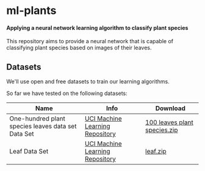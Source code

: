 # ml-plants

#### Applying a neural network learning algorithm to classify plant species

This repository aims to provide a neural network that is capable of classifying
plant species based on images of their leaves.

## Datasets

We'll use open and free datasets to train our learning algorithms.

So far we have tested on the following datasets:

| Name | Info | Download |
| --- | --- | --- |
| One-hundred plant species leaves data set Data Set | [UCI Machine Learning Repository](https://archive.ics.uci.edu/ml/datasets/One-hundred+plant+species+leaves+data+set) | [100 leaves plant species.zip](https://archive.ics.uci.edu/ml/machine-learning-databases/00241/100%20leaves%20plant%20species.zip) |
| Leaf Data Set | [UCI Machine Learning Repository](https://archive.ics.uci.edu/ml/datasets/Greenhouse+Gas+Observing+Network) | [leaf.zip](https://archive.ics.uci.edu/ml/machine-learning-databases/00288/leaf.zip) |
